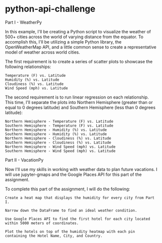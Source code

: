 # python-api-challenge

Part I - WeatherPy

In this example, I'll be creating a Python script to visualize the weather of 500+ cities across the world of varying distance from the equator. To accomplish this, I'll be utilizing a simple Python library, the OpenWeatherMap API, and a little common sense to create a representative model of weather across world cities.

The first requirement is to create a series of scatter plots to showcase the following relationships:

    Temperature (F) vs. Latitude
    Humidity (%) vs. Latitude
    Cloudiness (%) vs. Latitude
    Wind Speed (mph) vs. Latitude

The second requirement is to run linear regression on each relationship. This time, I'll separate the plots into Northern Hemisphere (greater than or equal to 0 degrees latitude) and Southern Hemisphere (less than 0 degrees latitude):

    Northern Hemisphere - Temperature (F) vs. Latitude
    Southern Hemisphere - Temperature (F) vs. Latitude
    Northern Hemisphere - Humidity (%) vs. Latitude
    Southern Hemisphere - Humidity (%) vs. Latitude
    Northern Hemisphere - Cloudiness (%) vs. Latitude
    Southern Hemisphere - Cloudiness (%) vs. Latitude
    Northern Hemisphere - Wind Speed (mph) vs. Latitude
    Southern Hemisphere - Wind Speed (mph) vs. Latitude


Part II - VacationPy

Now I'll use my skills in working with weather data to plan future vacations. I will use jupyter-gmaps and the Google Places API for this part of the assignment.

    
To complete this part of the assignment, I will do the following:

    Create a heat map that displays the humidity for every city from Part I.

    Narrow down the DataFrame to find an ideal weather condition.

    Use Google Places API to find the first hotel for each city located within 5000 meters of coordinates.

    Plot the hotels on top of the humidity heatmap with each pin containing the Hotel Name, City, and Country.

    

